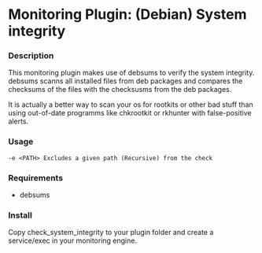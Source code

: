 # Monitoring Plugin: (Debian) System integrity

### Description

This monitoring plugin makes use of debsums to verify the system integrity.
debsums scanns all installed files from deb packages and compares the checksums of the files with 
the checksusms from the deb packages. 

It is actually a better way to scan your os for rootkits or other bad stuff than using 
out-of-date programms like chkrootkit or rkhunter with false-positive alerts.

### Usage
    -e <PATH> Excludes a given path (Recursive) from the check

### Requirements

* debsums

### Install 

Copy check_system_integrity to your plugin folder and create a service/exec in your monitoring engine. 
